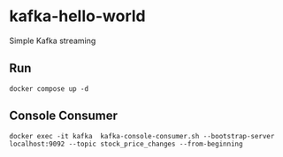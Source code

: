 # kafka-hello-world
Simple Kafka streaming

## Run 
```
docker compose up -d
```

## Console Consumer
```
docker exec -it kafka  kafka-console-consumer.sh --bootstrap-server localhost:9092 --topic stock_price_changes --from-beginning

```